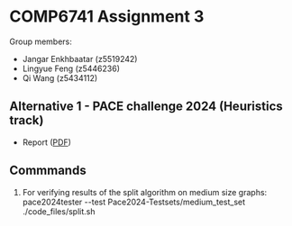 # COMP6741 Assignment 3
Group members:<br>
- Jangar Enkhbaatar (z5519242)<br>
- Lingyue Feng (z5446236)<br>
- Qi Wang (z5434112)<br>

## Alternative 1 - PACE challenge 2024 (Heuristics track)
- Report ([PDF](https://github.com/Alice-wq331/COMP6741-Asg3/blob/main/PACE%202024%20Challenge%20Report_%20Heuristic%20Approaches%20to%20One-Sided%20Crossing%20Minimization.pdf))
## Commmands
1. For verifying results of the split algorithm on medium size graphs:<br>
pace2024tester --test Pace2024-Testsets/medium_test_set ./code_files/split.sh

